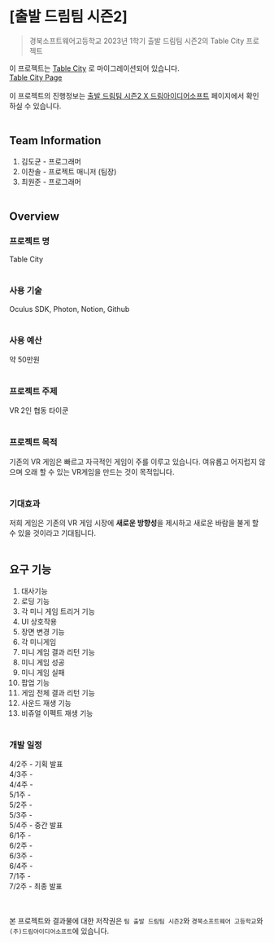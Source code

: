 # [출발 드림팀 시즌2]
> 경북소프트웨어고등학교 2023년 1학기 출발 드림팀 시즌2의 Table City 프로젝트

이 프로젝트는 [Table City](https://github.com/catbabo/Table-City) 로 마이그레이션되어 있습니다.<br>
[Table City Page](#)
<br><br>
이 프로젝트의 진행정보는 [출발 드림팀 시즌2 X 드림아이디어소프트](https://gakain-game-develop.notion.site/Table-City-97ce64251e674e5ca86ae83a5545d1f8) 페이지에서 확인하실 수 있습니다.
<br><br>

## Team Information
1. 김도균 - 프로그래머
2. 이찬솔 - 프로젝트 매니저 (팀장)
3. 최원준 - 프로그래머
<br><br>

## Overview

### 프로젝트 명
Table City
<br><br>

### 사용 기술
Oculus SDK, Photon, Notion, Github
<br><br>

### 사용 예산
약 50만원
<br><br>

### 프로젝트 주제
VR 2인 협동 타이쿤
<br><br>

### 프로젝트 목적
기존의 VR 게임은 빠르고 자극적인 게임이 주를 이루고 있습니다.
여유롭고 어지럽지 않으며 오래 할 수 있는 VR게임을 만드는 것이 목적입니다.
<br><br>

### 기대효과
저희 게임은 기존의 VR 게임 시장에 **새로운 방향성**을 제시하고 새로운 바람을 불게 할 수 있을 것이라고 기대됩니다.
<br><br>

## 요구 기능
1. 대사기능
2. 로딩 기능
3. 각 미니 게임 트리거 기능
4. UI 상호작용
5. 장면 변경 기능
6. 각 미니게임
7. 미니 게임 결과 리턴 기능
8. 미니 게임 성공
9. 미니 게임 실패
10. 팝업 기능
11. 게임 전체 결과 리턴 기능
12. 사운드 재생 기능
13. 비쥬얼 이펙트 재생 기능
<br><br>

### 개발 일정
4/2주 - 기획 발표<br>
4/3주 - <br>
4/4주 - <br>
5/1주 - <br>
5/2주 - <br>
5/3주 - <br>
5/4주 - 중간 발표<br>
6/1주 - <br>
6/2주 - <br>
6/3주 - <br>
6/4주 - <br>
7/1주 - <br>
7/2주 - 최종 발표<br>
<br><br>

본 프로젝트와 결과물에 대한 저작권은 `팀 출발 드림팀 시즌2`와 `경북소프트웨어 고등학교`와 `(주)드림아이디어소프트`에 있습니다.
